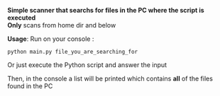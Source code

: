 **Simple scanner that searchs for files in the PC where the script is executed** <br>
**Only** scans from home dir and below

**Usage**:
Run on your console :
```
python main.py file_you_are_searching_for
```
Or just execute the Python script and answer the input

Then, in the console a list will be printed which contains **all** of the files found in the PC
